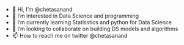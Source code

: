 - 👋 Hi, I’m @chetasanand
- 👀 I’m interested in Data Science and programming
- 🌱 I’m currently learning Statisstics and python for Data Science
- 💞️ I’m looking to collaborate on building DS models and algorithms
- 📫 How to reach me on twitter @chetasanand

<!---
chetasanand/chetasanand is a ✨ special ✨ repository because its `README.md` (this file) appears on your GitHub profile.
You can click the Preview link to take a look at your changes.
--->
